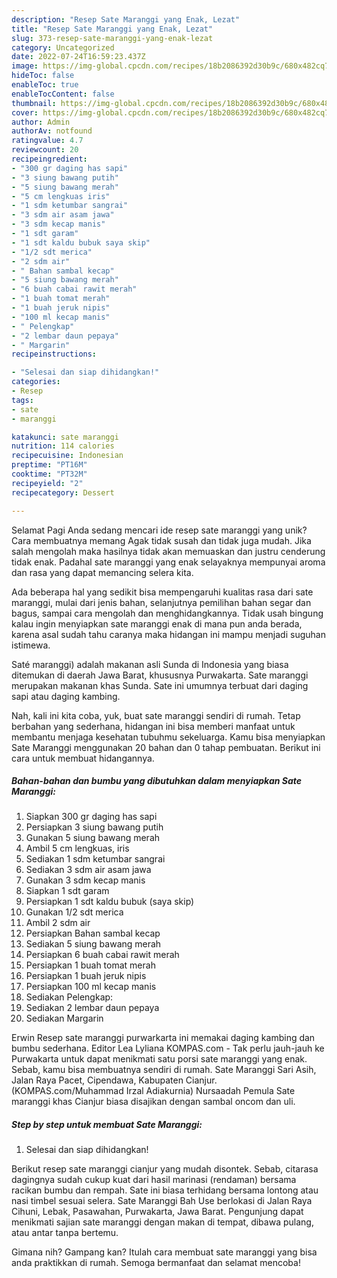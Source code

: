 ```yaml
---
description: "Resep Sate Maranggi yang Enak, Lezat"
title: "Resep Sate Maranggi yang Enak, Lezat"
slug: 373-resep-sate-maranggi-yang-enak-lezat
category: Uncategorized
date: 2022-07-24T16:59:23.437Z
image: https://img-global.cpcdn.com/recipes/18b2086392d30b9c/680x482cq70/sate-maranggi-foto-resep-utama.jpg
hideToc: false
enableToc: true
enableTocContent: false
thumbnail: https://img-global.cpcdn.com/recipes/18b2086392d30b9c/680x482cq70/sate-maranggi-foto-resep-utama.jpg
cover: https://img-global.cpcdn.com/recipes/18b2086392d30b9c/680x482cq70/sate-maranggi-foto-resep-utama.jpg
author: Admin
authorAv: notfound
ratingvalue: 4.7
reviewcount: 20
recipeingredient:
- "300 gr daging has sapi"
- "3 siung bawang putih"
- "5 siung bawang merah"
- "5 cm lengkuas iris"
- "1 sdm ketumbar sangrai"
- "3 sdm air asam jawa"
- "3 sdm kecap manis"
- "1 sdt garam"
- "1 sdt kaldu bubuk saya skip"
- "1/2 sdt merica"
- "2 sdm air"
- " Bahan sambal kecap"
- "5 siung bawang merah"
- "6 buah cabai rawit merah"
- "1 buah tomat merah"
- "1 buah jeruk nipis"
- "100 ml kecap manis"
- " Pelengkap"
- "2 lembar daun pepaya"
- " Margarin"
recipeinstructions:

- "Selesai dan siap dihidangkan!"
categories:
- Resep
tags:
- sate
- maranggi

katakunci: sate maranggi 
nutrition: 114 calories
recipecuisine: Indonesian
preptime: "PT16M"
cooktime: "PT32M"
recipeyield: "2"
recipecategory: Dessert

---
```



Selamat Pagi Anda sedang mencari ide resep sate maranggi yang unik? Cara membuatnya memang Agak tidak susah dan tidak juga mudah. Jika salah mengolah maka hasilnya tidak akan memuaskan dan justru cenderung tidak enak. Padahal sate maranggi yang enak selayaknya mempunyai aroma dan rasa yang dapat memancing selera kita.


Ada beberapa hal yang sedikit bisa mempengaruhi kualitas rasa dari sate maranggi, mulai dari jenis bahan, selanjutnya pemilihan bahan segar dan bagus, sampai cara mengolah dan menghidangkannya. Tidak usah bingung kalau ingin menyiapkan sate maranggi enak di mana pun anda berada, karena asal sudah tahu caranya maka hidangan ini mampu menjadi suguhan istimewa.

Saté maranggi) adalah makanan asli Sunda di Indonesia yang biasa ditemukan di daerah Jawa Barat, khususnya Purwakarta. Sate maranggi merupakan makanan khas Sunda. Sate ini umumnya terbuat dari daging sapi atau daging kambing.


Nah, kali ini kita coba, yuk, buat sate maranggi sendiri di rumah. Tetap berbahan yang sederhana, hidangan ini bisa memberi manfaat untuk membantu menjaga kesehatan tubuhmu sekeluarga. Kamu bisa menyiapkan Sate Maranggi menggunakan 20 bahan dan 0 tahap pembuatan. Berikut ini cara untuk membuat hidangannya.

<!--inarticleads1-->

##### Bahan-bahan dan bumbu yang dibutuhkan dalam menyiapkan Sate Maranggi:

1. Siapkan 300 gr daging has sapi
1. Persiapkan 3 siung bawang putih
1. Gunakan 5 siung bawang merah
1. Ambil 5 cm lengkuas, iris
1. Sediakan 1 sdm ketumbar sangrai
1. Sediakan 3 sdm air asam jawa
1. Gunakan 3 sdm kecap manis
1. Siapkan 1 sdt garam
1. Persiapkan 1 sdt kaldu bubuk (saya skip)
1. Gunakan 1/2 sdt merica
1. Ambil 2 sdm air
1. Persiapkan  Bahan sambal kecap
1. Sediakan 5 siung bawang merah
1. Persiapkan 6 buah cabai rawit merah
1. Persiapkan 1 buah tomat merah
1. Persiapkan 1 buah jeruk nipis
1. Persiapkan 100 ml kecap manis
1. Sediakan  Pelengkap:
1. Sediakan 2 lembar daun pepaya
1. Sediakan  Margarin


Erwin Resep sate maranggi purwarkarta ini memakai daging kambing dan bumbu sederhana. Editor Lea Lyliana KOMPAS.com - Tak perlu jauh-jauh ke Purwakarta untuk dapat menikmati satu porsi sate maranggi yang enak. Sebab, kamu bisa membuatnya sendiri di rumah. Sate Maranggi Sari Asih, Jalan Raya Pacet, Cipendawa, Kabupaten Cianjur. (KOMPAS.com/Muhammad Irzal Adiakurnia) Nursaadah Pemula Sate maranggi khas Cianjur biasa disajikan dengan sambal oncom dan uli. 

<!--inarticleads2-->

##### Step by step untuk membuat Sate Maranggi:


1. Selesai dan siap dihidangkan!

Berikut resep sate maranggi cianjur yang mudah disontek. Sebab, citarasa dagingnya sudah cukup kuat dari hasil marinasi (rendaman) bersama racikan bumbu dan rempah. Sate ini biasa terhidang bersama lontong atau nasi timbel sesuai selera. Sate Maranggi Bah Use berlokasi di Jalan Raya Cihuni, Lebak, Pasawahan, Purwakarta, Jawa Barat. Pengunjung dapat menikmati sajian sate maranggi dengan makan di tempat, dibawa pulang, atau antar tanpa bertemu. 

Gimana nih? Gampang kan? Itulah cara membuat sate maranggi yang bisa anda praktikkan di rumah. Semoga bermanfaat dan selamat mencoba!
